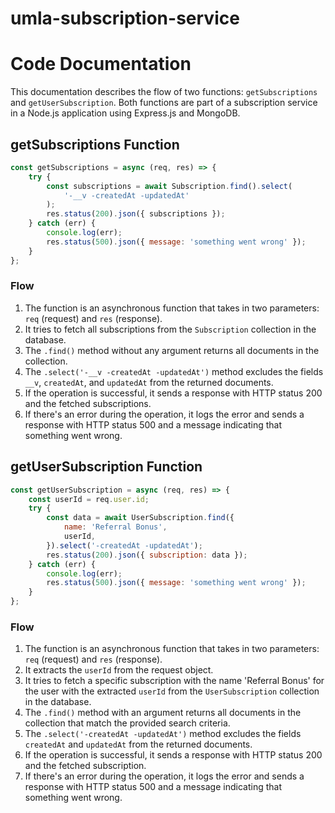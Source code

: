 # umla-subscription-service

# Code Documentation

This documentation describes the flow of two functions: `getSubscriptions` and `getUserSubscription`. Both functions are part of a subscription service in a Node.js application using Express.js and MongoDB.

## getSubscriptions Function

```javascript
const getSubscriptions = async (req, res) => {
	try {
		const subscriptions = await Subscription.find().select(
			'-__v -createdAt -updatedAt'
		);
		res.status(200).json({ subscriptions });
	} catch (err) {
		console.log(err);
		res.status(500).json({ message: 'something went wrong' });
	}
};
```

### Flow

1. The function is an asynchronous function that takes in two parameters: `req` (request) and `res` (response).
2. It tries to fetch all subscriptions from the `Subscription` collection in the database.
3. The `.find()` method without any argument returns all documents in the collection.
4. The `.select('-__v -createdAt -updatedAt')` method excludes the fields `__v`, `createdAt`, and `updatedAt` from the returned documents.
5. If the operation is successful, it sends a response with HTTP status 200 and the fetched subscriptions.
6. If there's an error during the operation, it logs the error and sends a response with HTTP status 500 and a message indicating that something went wrong.

## getUserSubscription Function

```javascript
const getUserSubscription = async (req, res) => {
	const userId = req.user.id;
	try {
		const data = await UserSubscription.find({
			name: 'Referral Bonus',
			userId,
		}).select('-createdAt -updatedAt');
		res.status(200).json({ subscription: data });
	} catch (err) {
		console.log(err);
		res.status(500).json({ message: 'something went wrong' });
	}
};
```

### Flow

1. The function is an asynchronous function that takes in two parameters: `req` (request) and `res` (response).
2. It extracts the `userId` from the request object.
3. It tries to fetch a specific subscription with the name 'Referral Bonus' for the user with the extracted `userId` from the `UserSubscription` collection in the database.
4. The `.find()` method with an argument returns all documents in the collection that match the provided search criteria.
5. The `.select('-createdAt -updatedAt')` method excludes the fields `createdAt` and `updatedAt` from the returned documents.
6. If the operation is successful, it sends a response with HTTP status 200 and the fetched subscription.
7. If there's an error during the operation, it logs the error and sends a response with HTTP status 500 and a message indicating that something went wrong.